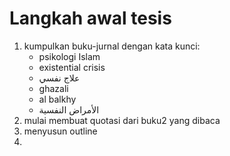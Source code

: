 # Langkah awal tesis
1. kumpulkan buku-jurnal dengan kata kunci:
	- psikologi Islam
	- existential crisis
	- علاج نفسي
	- ghazali
	- al balkhy
	- الأمراض النفسية
2. mulai membuat quotasi dari buku2 yang dibaca
3. menyusun outline
4. 